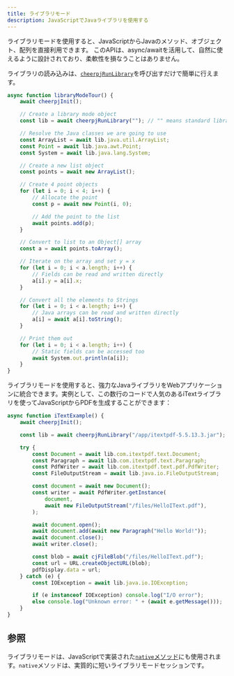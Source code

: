 ```yaml
---
title: ライブラリモード
description: JavaScriptでJavaライブラリを使用する
---
```


ライブラリモードを使用すると、JavaScriptからJavaのメソッド、オブジェクト、配列を直接利用できます。 このAPIは、async/awaitを活用して、自然に使えるように設計されており、柔軟性を損なうことはありません。

ライブラリの読み込みは、[`cheerpjRunLibrary`]を呼び出すだけで簡単に行えます。

```js
async function libraryModeTour() {
	await cheerpjInit();

	// Create a library mode object
	const lib = await cheerpjRunLibrary(""); // "" means standard library only

	// Resolve the Java classes we are going to use
	const ArrayList = await lib.java.util.ArrayList;
	const Point = await lib.java.awt.Point;
	const System = await lib.java.lang.System;

	// Create a new list object
	const points = await new ArrayList();

	// Create 4 point objects
	for (let i = 0; i < 4; i++) {
		// Allocate the point
		const p = await new Point(i, 0);

		// Add the point to the list
		await points.add(p);
	}

	// Convert to list to an Object[] array
	const a = await points.toArray();

	// Iterate on the array and set y = x
	for (let i = 0; i < a.length; i++) {
		// Fields can be read and written directly
		a[i].y = a[i].x;
	}

	// Convert all the elements to Strings
	for (let i = 0; i < a.length; i++) {
		// Java arrays can be read and written directly
		a[i] = await a[i].toString();
	}

	// Print them out
	for (let i = 0; i < a.length; i++) {
		// Static fields can be accessed too
		await System.out.println(a[i]);
	}
}
```

ライブラリモードを使用すると、強力なJavaライブラリをWebアプリケーションに統合できます。実例として、この数行のコードで人気のあるiTextライブラリを使ってJavaScriptからPDFを生成することができます：

```js
async function iTextExample() {
	await cheerpjInit();

	const lib = await cheerpjRunLibrary("/app/itextpdf-5.5.13.3.jar");

	try {
		const Document = await lib.com.itextpdf.text.Document;
		const Paragraph = await lib.com.itextpdf.text.Paragraph;
		const PdfWriter = await lib.com.itextpdf.text.pdf.PdfWriter;
		const FileOutputStream = await lib.java.io.FileOutputStream;

		const document = await new Document();
		const writer = await PdfWriter.getInstance(
			document,
			await new FileOutputStream("/files/HelloIText.pdf"),
		);

		await document.open();
		await document.add(await new Paragraph("Hello World!"));
		await document.close();
		await writer.close();

		const blob = await cjFileBlob("/files/HelloIText.pdf");
		const url = URL.createObjectURL(blob);
		pdfDisplay.data = url;
	} catch (e) {
		const IOException = await lib.java.io.IOException;

		if (e instanceof IOException) console.log("I/O error");
		else console.log("Unknown error: " + (await e.getMessage()));
	}
}
```

## 参照

ライブラリモードは、JavaScriptで実装された[`native`メソッド][JNI]にも使用されます。`native`メソッドは、実質的に短いライブラリモードセッションです。

[JNI]: /docs/ja/guides/Implementing-Java-native-methods-in-JavaScript
[`cheerpjRunLibrary`]: /docs/ja/reference/cheerpjRunLibrary

